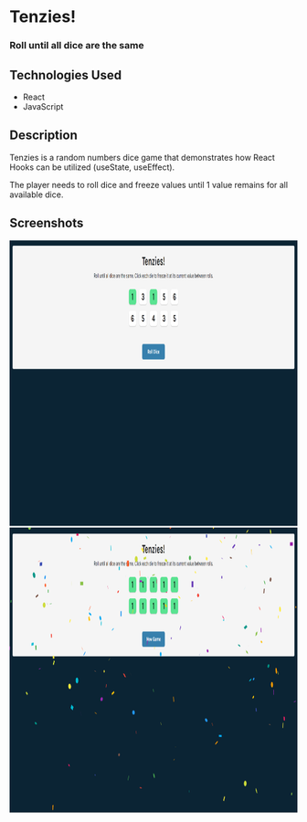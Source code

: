   # Tenzies!
  <h3>Roll until all dice are the same</h3>

  <!-- <a href="https://tenzi-react.netlify.app/"><h3>Try me!</h3></a>

  [![Netlify Status](https://api.netlify.com/api/v1/badges/08045f0f-324b-4b71-9612-42a3707454e8/deploy-status)](https://app.netlify.com/sites/tenzi-react/deploys) -->

</div>
  
  
## Technologies Used

- React
- JavaScript


## Description

<p> Tenzies is a random numbers dice game that demonstrates how React Hooks can be utilized (useState, useEffect).</p>

<p>The player needs to roll dice and freeze values until 1 value remains for all available dice.</p>


## Screenshots

<img src="./assets/Tenzies.png" height="500px">
<img src="./assets/Tenzies Winning.png" height="500px">
